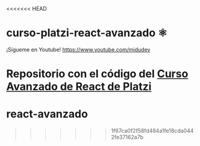 <<<<<<< HEAD
# curso-platzi-react-avanzado ⚛️

¡Sígueme en Youtube! https://www.youtube.com/midudev

Repositorio con el código del [Curso Avanzado de React de Platzi](https://platzi.com/cursos/react-avanzado/)
=======
# react-avanzado
>>>>>>> 1f67ca0f2f58fd484a1fe18cda0442fe37162a7b

